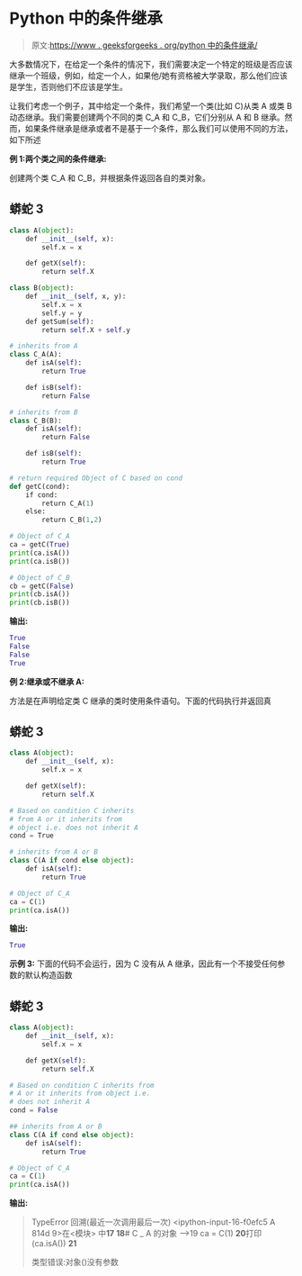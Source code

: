 # Python 中的条件继承

> 原文:[https://www . geeksforgeeks . org/python 中的条件继承/](https://www.geeksforgeeks.org/conditional-inheritance-in-python/)

大多数情况下，在给定一个条件的情况下，我们需要决定一个特定的班级是否应该继承一个班级，例如，给定一个人，如果他/她有资格被大学录取，那么他们应该是学生，否则他们不应该是学生。

让我们考虑一个例子，其中给定一个条件，我们希望一个类(比如 C)从类 A 或类 B 动态继承。我们需要创建两个不同的类 C_A 和 C_B，它们分别从 A 和 B 继承。然而，如果条件继承是继承或者不是基于一个条件，那么我们可以使用不同的方法，如下所述

**例 1:两个类之间的条件继承:**

创建两个类 C_A 和 C_B，并根据条件返回各自的类对象。

## 蟒蛇 3

```py
class A(object): 
    def __init__(self, x): 
        self.x = x

    def getX(self): 
        return self.X

class B(object): 
    def __init__(self, x, y): 
        self.x = x
        self.y = y
    def getSum(self): 
        return self.X + self.y

# inherits from A  
class C_A(A):
    def isA(self):
        return True

    def isB(self):
        return False

# inherits from B  
class C_B(B):
    def isA(self):
        return False

    def isB(self):
        return True

# return required Object of C based on cond  
def getC(cond):
    if cond:
        return C_A(1)
    else:
        return C_B(1,2)

# Object of C_A
ca = getC(True)
print(ca.isA())
print(ca.isB())  

# Object of C_B  
cb = getC(False)
print(cb.isA())
print(cb.isB())
```

**输出:**

```py
True
False
False
True
```

**例 2:继承或不继承 A:**

方法是在声明给定类 C 继承的类时使用条件语句。下面的代码执行并返回真

## 蟒蛇 3

```py
class A(object): 
    def __init__(self, x): 
        self.x = x

    def getX(self): 
        return self.X

# Based on condition C inherits 
# from A or it inherits from 
# object i.e. does not inherit A
cond = True  

# inherits from A or B
class C(A if cond else object):
    def isA(self):
        return True

# Object of C_A
ca = C(1)
print(ca.isA())
```

**输出:**

```py
True
```

**示例 3:** 下面的代码不会运行，因为 C 没有从 A 继承，因此有一个不接受任何参数的默认构造函数

## 蟒蛇 3

```py
class A(object): 
    def __init__(self, x): 
        self.x = x

    def getX(self): 
        return self.X

# Based on condition C inherits from
# A or it inherits from object i.e.
# does not inherit A
cond = False

## inherits from A or B
class C(A if cond else object):
    def isA(self):
        return True

# Object of C_A
ca = C(1)
print(ca.isA())
```

**输出:**

> TypeError 回溯(最近一次调用最后一次)
> <ipython-input-16-f0efc5 A 814d 9>在<模块>
> 中**17**
> **18**# C _ A 的对象
> —>19 ca = C(1)
> **20**打印(ca.isA())
> **21**
> 
> 类型错误:对象()没有参数